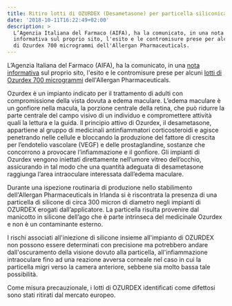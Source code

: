 ```yaml
---
title: Ritiro lotti di OZURDEX (Desametasone) per particella siliconica
date: '2018-10-11T16:22:49+02:00'
description: >
  L’Agenzia Italiana del Farmaco (AIFA), ha la comunicato, in una nota
  informativa sul proprio sito, l'esito e le contromisure prese per alcuni lotti
  di Ozurdex 700 microgrammi dell'Allergan Pharmaceuticals.
---
```

L’Agenzia Italiana del Farmaco (AIFA), ha la comunicato, in una [nota informativa](http://www.aifa.gov.it/sites/default/files/Ozurdex_DHPC_IT.pdf) sul proprio sito, l'esito e le contromisure prese per alcuni [lotti di Ozurdex 700 microgrammi](http://www.aifa.gov.it/sites/default/files/Allegato1_Elenco_lotti_ritiro_Italia_OZURDEX.pdf) dell'Allergan Pharmaceuticals. 

Ozurdex è un impianto indicato per il trattamento di adulti con compromissione della vista dovuta a edema maculare. L’edema maculare è un gonfiore nella macula, la porzione centrale della retina, che può ridurre la parte centrale del campo visivo di un individuo e compromettere attività quali la lettura e la guida. Il principio attivo di Ozurdex, il desametasone, appartiene al gruppo di medicinali antinfiammatori corticosteroidi e agisce penetrando nelle cellule e bloccando la produzione del fattore di crescita per l’endotelio vascolare (VEGF) e delle prostaglandine, sostanze che concorrono a provocare l’infiammazione e il gonfiore. Gli impianti di Ozurdex vengono iniettati direttamente nell’umore vitreo dell’occhio, assicurando in tal modo che una quantità adeguata di desametasone raggiunga l’area intraoculare interessata dall’edema maculare.

Durante una ispezione routinaria di produzione nello stabilimento dell'Allergan Pharmaceuticals in Irlanda si è riscontrata la presenza di una particella di silicone di circa 300 micron di diametro negli impianti di OZURDEX erogati dall’applicatore. La particella risulta provenire dal manicotto in silicone dell’ago che è parte intrinseca del medicinale Ozurdex e non è un contaminante esterno. 

I rischi associati all'iniezione di silicone insieme all'impianto di OZURDEX non possono essere determinati con precisione ma potrebbero andare dall'oscuramento della visione dovuto alla particella, all'infiammazione intraoculare fino ad una reazione avversa corneale nel caso in cui la particella migri verso la camera anteriore, sebbene sia molto bassa tale possibilità.

Come misura precauzionale, i lotti di OZURDEX identificati come difettosi sono stati ritirati dal mercato europeo.
